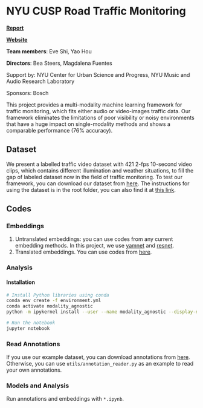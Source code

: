 # NYU CUSP Road Traffic Monitoring

**[Report]()**

**[Website]()**

**Team members**: Eve Shi, Yao Hou 

**Directors**: Bea Steers, Magdalena Fuentes

Support by: NYU Center for Urban Science and Progress, NYU Music and Audio Research Laboratory

Sponsors: Bosch

This project provides a multi-modality machine learning framework for traffic monitoring, which fits either audio or video-images traffic data. Our framework eliminates the limitations of poor visibility or noisy environments that have a huge impact on single-modality methods and shows a comparable performance (76% accuracy).

## Dataset

We present a labelled traffic video dataset with 421 2-fps 10-second video clips, which contains different illumination and weather situations, to fill the gap of labeled dataset now in the field of traffic monitoring. To test our framework, you can download our dataset from [here](https://drive.google.com/drive/folders/1Ho6l0lmUZZKbzQdzj1Ly-LEUrOXNfeTT?usp=sharing). The instructions for using the dataset is in the root folder, you can also find it at [this link](https://drive.google.com/file/d/1i2br-krYcBnghRblgjJFkUhVGNvAiJDu/view?usp=sharing).

## Codes

### Embeddings

1. Untranslated embeddings: you can use codes from any current embedding methods. In this project, we use [yamnet](https://github.com/tensorflow/models/tree/master/research/audioset/yamnet) and [resnet](https://github.com/pytorch/vision/blob/6db1569c89094cf23f3bc41f79275c45e9fcb3f3/torchvision/models/resnet.py#L124).
2. Translated embeddings. You can use codes from [here](https://github.com/hohsiangwu/crossmodal).

### Analysis

#### Installation

```sh
# Install Python libraries using conda
conda env create -f environment.yml
conda activate modality_agnostic
python -m ipykernel install --user --name modality_agnostic --display-name "modality_agnostic"

# Run the notebook
jupyter notebook
```

### Read Annotations

If you use our example dataset, you can download annotations from [here](https://drive.google.com/file/d/19oscKAd2WnwM6mheuv3tbkMQC3vQ7sUb/view?usp=sharing). Otherwise, you can use `utils/annotation_reader.py` as an example to read your own annotations.

### Models and Analysis

Run annotations and embeddings with `*.ipynb`.
